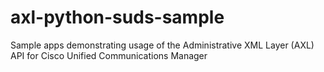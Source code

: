 # axl-python-suds-sample

Sample apps demonstrating usage of the Administrative XML Layer (AXL) API for Cisco Unified Communications Manager